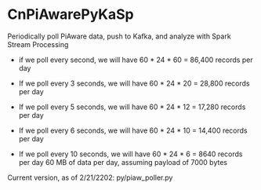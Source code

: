 # CnPiAwarePyKaSp
Periodically poll PiAware data, push to Kafka, and analyze with Spark Stream Processing

* if we poll every second, we will have
    60 * 24 * 60 = 86,400 records per day
    
* If we poll every 3 seconds, we will have
    60 * 24 * 20 = 28,800 records per day

* If we poll every 5 seconds, we will have
    60 * 24 * 12 = 17,280 records per day

* If we poll every 6 seconds, we will have
    60 * 24 * 10 = 14,400 records per day
    
* If we poll every 10 seconds, we will have
    60 * 24 * 6 = 8640 records per day
    60 MB of data per day, assuming payload
    of 7000 bytes

Current version, as of 2/21/2202: py/piaw_poller.py

